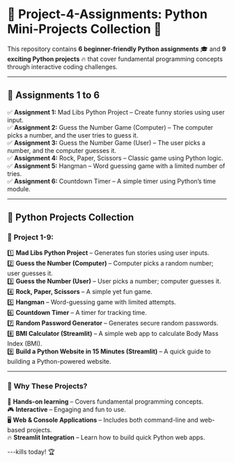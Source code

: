 # 🚀 **Project-4-Assignments: Python Mini-Projects Collection** 🐍  

This repository contains **6 beginner-friendly Python assignments** 🎓 and **9 exciting Python projects** 🔥 that cover fundamental programming concepts through interactive coding challenges.  

---

## 📌 **Assignments 1 to 6**  
✅ **Assignment 1:** Mad Libs Python Project – Create funny stories using user input.  
✅ **Assignment 2:** Guess the Number Game (Computer) – The computer picks a number, and the user tries to guess it.  
✅ **Assignment 3:** Guess the Number Game (User) – The user picks a number, and the computer guesses it.  
✅ **Assignment 4:** Rock, Paper, Scissors – Classic game using Python logic.  
✅ **Assignment 5:** Hangman – Word guessing game with a limited number of tries.  
✅ **Assignment 6:** Countdown Timer – A simple timer using Python’s time module.  

---

## 🎯 **Python Projects Collection**  
### 🌟 **Project 1-9:**  
1️⃣ **Mad Libs Python Project** – Generates fun stories using user inputs.  
2️⃣ **Guess the Number (Computer)** – Computer picks a random number; user guesses it.  
3️⃣ **Guess the Number (User)** – User picks a number; computer guesses it.  
4️⃣ **Rock, Paper, Scissors** – A simple yet fun game.  
5️⃣ **Hangman** – Word-guessing game with limited attempts.  
6️⃣ **Countdown Timer** – A timer for tracking time.  
7️⃣ **Random Password Generator** – Generates secure random passwords.  
8️⃣ **BMI Calculator (Streamlit)** – A simple web app to calculate Body Mass Index (BMI).  
9️⃣ **Build a Python Website in 15 Minutes (Streamlit)** – A quick guide to building a Python-powered website.  

---

### 🎯 **Why These Projects?**  
🚀 **Hands-on learning** – Covers fundamental programming concepts.  
🎮 **Interactive** – Engaging and fun to use.  
🖥 **Web & Console Applications** – Includes both command-line and web-based projects.  
🔥 **Streamlit Integration** – Learn how to build quick Python web apps.  

---kills today! 🏆
